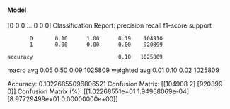 #### Model
[0 0 0 ... 0 0 0]
Classification Report:
              precision    recall  f1-score   support

           0       0.10      1.00      0.19    104910
           1       0.00      0.00      0.00    920899

    accuracy                           0.10   1025809
   macro avg       0.05      0.50      0.09   1025809
weighted avg       0.01      0.10      0.02   1025809

Accuracy: 0.10226855096806521
Confusion Matrix:
[[104908      2]
 [920899      0]]
Confusion Matrix (%):
[[1.02268551e+01 1.94968069e-04]
 [8.97729499e+01 0.00000000e+00]]
